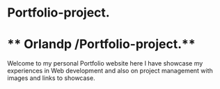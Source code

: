 # Portfolio-project.
# ** Orlandp /Portfolio-project.**
Welcome to my personal Portfolio website here I have showcase my experiences in Web development and also on project management with images and links to showcase.
